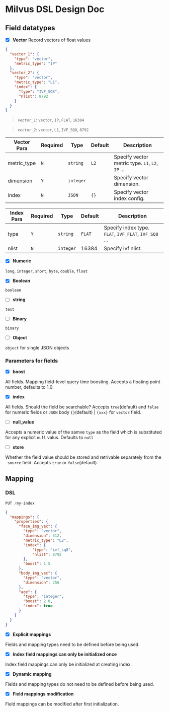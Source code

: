 # Milvus DSL Design Doc

## Field datatypes

- [x] **Vector** Record vectors of float values

```json
{
  "vector_1": {
    "type": "vector",
    "metric_type": "IP"
  },
  "vector_2": {
    "type": "vector",
    "metric_type": "L1",
    "index": {
      "type": "IVF_SQ8",
      "nlist": 8792
    }
  }
}
```
>*`vector_1`*: `vector`, `IP`, `FLAT`, `16384`

>*`vector_2`*: `vector`, `L1`, `IVF_SQ8`, `8792`

| Vector Para | Required | Type      | Default        | Description                                     |
| ---------   | -------- | --------- | -------------- | ----------------------------------------------- |
| metric_type | `N` | `string`  | `L2` | Specify vector metric type. `L1`, `L2`, `IP` ... |
| dimension | `Y` | `integer`  |  | Specify vector dimension. |
| index | `N` | `JSON`  | `{}` | Specify vector index config. |

| Index Para | Required | Type      | Default        | Description                                     |
| ---------   | -------- | --------- | -------------- | ----------------------------------------------- |
| type | `Y` | `string`  | `FLAT` | Specify index type. `FLAT`, `IVF_FLAT`, `IVF_SQ8` ... |
| nlist | `N` | `integer`  | 16384 | Specify ivf nlist. |

- [x] **Numeric**

`long`, `integer`, `short`, `byte`, `double`, `float`

- [x] **Boolean**

`boolean`

- [ ] **string**

`text`

- [ ] **Binary**

`binary`

- [ ] **Object**

`object` for single JSON objects

### Parameters for fields

- [x] **boost**

All fields. Mapping field-level query time boosting. Accepts a floating point number, defaults to 1.0.

- [x] **index**

All fields. Should the field be searchable? Accepts `true`(default) and `false` for numeric fields or `JSON` body `{}`(default) | `{xxx}` for `vector` field.

- [ ] **null_value**

Accepts a numeric value of the samve `type` as the field which is substituted for any explicit `null` valus. Defaults to `null`

- [ ] **store**

Whether the field value should be stored and retrivable separately from the `_source` field. Accepts `true` or `false`(default).

## Mapping

### DSL
```js
PUT /my-index
```
```json
{
  "mappings": {
    "properties": {
      "face_img_vec": {
        "type": "vector",
        "dimension": 512,
        "metric_type": "L2",
        "index": {
            "type": "ivf_sq8",
            "nlist": 8792
        },
        "boost": 1.5
      },
      "body_img_vec": {
        "type": "vector",
        "dimension": 256
      },
      "age": {
        "type": "integer",
        "boost": 2.0,
        "index": true
      }
    }
  }
}
```
- [x] **Explicit mappings**

Fields and mapping types need to be defined before being used.

- [x] **Index field mappings can only be initialized once**

Index field mappings can only be initialized at creating index.

- [x] **Dynamic mapping**

Fields and mapping types do not need to be defined before being used.

- [x] **Field mappings modification**

Field mappings can be modified after first initialization.
